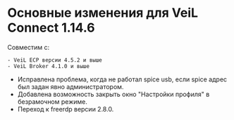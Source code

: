 # Основные изменения для VeiL Connect 1.14.6

Совместим с:

    - VeiL ECP версии 4.5.2 и выше
    - VeiL Broker 4.1.0 и выше

- Исправлена проблема, когда не работал spice usb, если spice адрес был задан явно администратором.    
- Добавлена возможность закрыть окно "Настройки профиля" в безрамочном режиме.
- Переход к freerdp версии 2.8.0.
